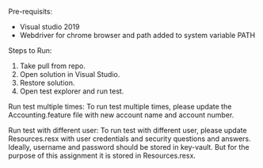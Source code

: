 Pre-requisits:
 - Visual studio 2019
 - Webdriver for chrome browser and path added to system variable PATH

Steps to Run:
1. Take pull from repo.
2. Open solution in Visual Studio.
3. Restore solution.
4. Open test explorer and run test.

Run test multiple times:
To run test multiple times, please update the Accounting.feature file with new account name and account number.

Run test with different user:
To run test with different user, please update Resources.resx with user credentials and security questions and answers. Ideally, username and password should be stored in key-vault. But for the purpose of this assignment it is stored in Resources.resx.
